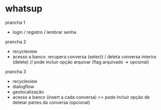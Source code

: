 # whatsup

prancha 1
- login / registro / lembrar senha

prancha 2
- recycleview
- acesso a banco: recupera conversa (select) / deleta conversa interira (delete) // pode incluir opção arquivar (flag arquivado -> opcional)


prancha 3
- recycleview
- dialogflow
- geolocalização
- acesso a banco (insert a cada conversa) >> pode incluir opção de deletar partes da conversa (opcional)
